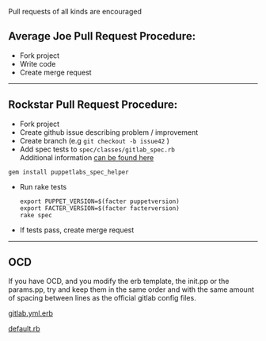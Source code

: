 Pull requests of all kinds are encouraged


## Average Joe Pull Request Procedure:

- Fork project
- Write code
- Create merge request

---

## Rockstar Pull Request Procedure:


- Fork project
- Create github issue describing problem / improvement
- Create branch (e.g `git checkout -b issue42` )
- Add spec tests to `spec/classes/gitlab_spec.rb`   
Additional information [can be found here](http://puppetlabs.com/blog/the-next-generation-of-puppet-module-testing)

 ```gem install puppetlabs_spec_helper```
    
- Run rake tests

    ```
    export PUPPET_VERSION=$(facter puppetversion)  
    export FACTER_VERSION=$(facter facterversion)
    rake spec
    ```
    
- If tests pass, create merge request

--- 

## OCD

If you have OCD, and you modify the erb template, the init.pp or the params.pp, try and keep them in the same order and with the same amount of spacing between lines as the official gitlab config files. 

[gitlab.yml.erb](https://gitlab.com/gitlab-org/omnibus-gitlab/blob/master/files/gitlab-cookbooks/gitlab/templates/default/gitlab.yml.erb)  

[default.rb](https://gitlab.com/gitlab-org/omnibus-gitlab/blob/master/files/gitlab-cookbooks/gitlab/attributes/default.rb)
